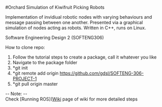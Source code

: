 #Orchard Simulation of Kiwifruit Picking Robots

Implementation of invidiual robotic nodes with varying behaviours and message passing between one another. Presented via a graphical simulation of nodes acting as robots. Written in C++, runs on Linux.

Software Engineering Design 2 (SOFTENG306)
  
How to clone repo:  
1. Follow the tutorial steps to create a package, call it whatever you like  
2. Navigate to the package folder  
3. *git init  
4. *git remote add origin https://github.com/gdsl/SOFTENG-306-PROJECT-1  
5. *git pull origin master  

-- Note: --  
Check [Running ROS]([Wiki](https://github.com/xShay/SE306-ROS/wiki) page of wiki for more detailed steps
